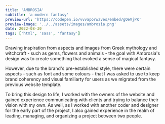 ```yaml
---
title: 'AMBROSIA'
subtitle: 'a modern fantasy'
preview-url: 'https://codepen.io/vvvaporwaves/embed/gOeVjPK'
preview-image: '../../assets/images/ambrosia.png'
date: 2022-08-30
tags: ['html', 'sass', 'fantasy']
---
```


Drawing inspiration from aspects and images from Greek mythology and witchcraft - such as gems, flowers and animals - the goal with Ambrosia's design was to create something that evoked a sense of magical fantasy.

However, due to the brand's pre-established style, there were certain aspects - such as font and some colours - that I was asked to use to keep brand coherency and visual familiarty for users as we migrated from the previous website template.

To bring this design to life, I worked with the owners of the website and gained experience communicating with clients and trying to balance their vision with my own. As well, as I worked with another coder and designer for the early part of the project, I also gained experience in the realm of leading, managing, and organizing a project between two people.